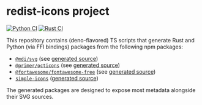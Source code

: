 # redist-icons project

[![Python CI][python-ci-badge]][python-ci-link]
[![Rust CI][rust-ci-badge]][rust-ci-link]

This repository contains (deno-flavored) TS scripts that generate Rust and
Python (via FFI bindings) packages from the following npm packages:

- [`@mdi/svg`](https://www.npmjs.com/package/@mdi/svg) (see
  [generated source](crates/mdi))
- [`@primer/octicons`](https://www.npmjs.com/package/@primer/octicons) (see
  [generated source](crates/octicons))
- [`@fortawesome/fontawesome-free`](https://www.npmjs.com/package/@fortawesome/fontawesome-free)
  (see [generated source](crates/fontawesome))
- [`simple-icons`](https://www.npmjs.com/package/simple-icons)
  ([generated source](crates/simple-icons/))

The generated packages are designed to expose most metadata alongside their SVG
sources.

[python-ci-badge]: https://github.com/2bndy5/redist-icons/actions/workflows/python.yml/badge.svg
[python-ci-link]: https://github.com/2bndy5/redist-icons/actions/workflows/python.yml
[rust-ci-badge]: https://github.com/2bndy5/redist-icons/actions/workflows/rust.yml/badge.svg
[rust-ci-link]: https://github.com/2bndy5/redist-icons/actions/workflows/rust.yml
